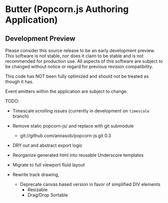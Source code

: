 Butter (Popcorn.js Authoring Application)
==================================================

Development Preview
--------------------------------------

Please consider this source release to be an early development preview. This software is not stable, nor does it claim to be stable and is not recommended for production use. All aspects of this software are subject to be changed without notice or regard for previous revision compatibility.


This code has NOT been fully optimized and should not be treated as though it has. 


Event emitters within the application are subject to change.


TODO: 
  
  - Timescale scrolling issues (currently in development on `timescale` branch)
  
  - Remove static popcorn-js/ and replace with git submodule
      - git://github.com/annasob/popcorn-js.git 0.3
  
  - DRY out and abstract export logic

  - Reorganize generated html into reusable Underscore templates

  - Migrate to full viewport fluid layout
  
  - Rewrite track drawing, 
      - Deprecate canvas based version in favor of simplified DIV elements
        - Resizable
        - Drag/Drop Sortable
  


